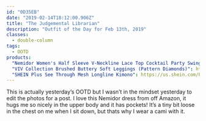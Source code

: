 ```yaml
---
id: "0D35EB"
date: "2019-02-14T18:12:00.906Z"
title: "The Judgemental Librarian"
description: "Outfit of the Day for Feb 13th, 2019"
classes:
  - double-column
tags:
  - OOTD
products:
  "Nemidor Women's Half Sleeve V-Neckline Lace Top Cocktail Party Swing Dress": https://www.amazon.com/exec/obidos/ASIN/B078NQNKCF/curvyandtrans-20
  "VIV Collection Brushed Buttery Soft Leggings (Pattern Diamonds)": https://www.amazon.com/exec/obidos/ASIN/B073H9TYRS/curvyandtrans-20
  "SHEIN Plus See Through Mesh Longline Kimono": https://us.shein.com/Plus-See-Through-Mesh-Longline-Kimono-p-447628-cat-1940.html
---
```

This is actually yesterday’s OOTD but I wasn’t in the mindset yesterday to edit the photos for a post. I love this Nemidor dress from off Amazon, it hugs me so nicely in the upper body and it has pockets! It’s a tiny bit loose in the chest on me when I sit down, but thats why I wear a cami with it.
